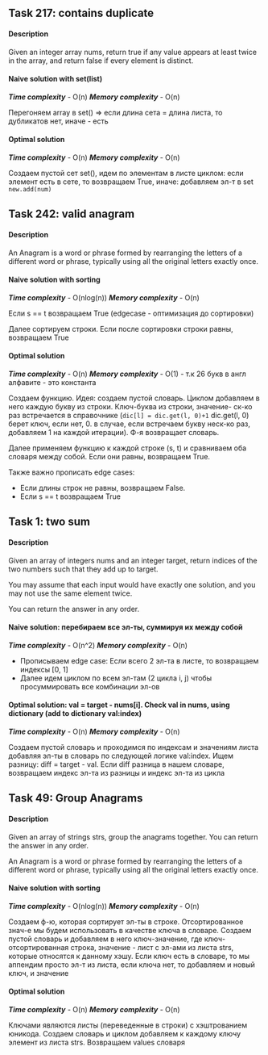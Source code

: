 ## Task 217: contains duplicate

#### Description

Given an integer array nums, return true if any value appears at least twice in the array, 
and return false if every element is distinct.

#### Naive solution with  set(list)
***Time complexity*** - O(n)
***Memory complexity*** - O(n)

Перегоняем array в set() => если длина сета = длина листа, то дубликатов нет, иначе - есть

#### Optimal solution
***Time complexity*** - O(n)
***Memory complexity*** - O(n)

Создаем пустой сет set(), идем по элементам в листе циклом: если элемент есть в сете, 
то возвращаем True, иначе: добавляем эл-т в set `new.add(num)`

## Task 242: valid anagram

#### Description

An Anagram is a word or phrase formed by rearranging the letters of a different word or phrase, 
typically using all the original letters exactly once.

#### Naive solution with  sorting
***Time complexity***  - O(nlog(n))
***Memory complexity*** - O(n)

Если s == t возвращаем True (edgecase - оптимизация до сортировки)

Далее сортируем строки. Если после сортировки строки равны, возвращаем True

#### Optimal solution
***Time complexity*** - O(n)
***Memory complexity*** - O(1) - т.к 26 букв в англ алфавите - это константа

Создаем функцию. Идея: создаем пустой словарь. Циклом добавляем в него каждую букву из строки. 
Ключ-буква из строки, значение- ск-ко раз встречается в справочнике (`dic[l] = dic.get(l, 0)+1`
dic.get(l, 0) берет ключ, если нет, 0. в случае, если встречаем букву неск-ко раз, добавляем 1 
на каждой итерации). Ф-я возвращает словарь.

Далее применяем функцию к каждой строке (s, t) и сравниваем оба словаря между собой. Если они 
равны, возвращаем True. 

Также важно прописать edge cases: 

- Если длины строк не равны, возвращаем False. 
- Если s == t возвращаем True 

## Task 1: two sum

#### Description

Given an array of integers nums and an integer target, return indices of the two numbers such 
that they add up to target.

You may assume that each input would have exactly one solution, and you may not use the same 
element twice.

You can return the answer in any order.

#### Naive solution: перебираем все эл-ты, суммируя их между собой
***Time complexity***  - O(n^2)
***Memory complexity*** - O(n)

- Прописываем edge case: Если всего 2 эл-та в листе, то возвращаем индексы [0, 1]
- Далее идем циклом по всем эл-там (2 цикла i, j) чтобы просуммировать все комбинации эл-ов


#### Optimal solution: val = target - nums[i]. Check val in nums, using dictionary (add to dictionary val:index)
***Time complexity***  - O(n)
***Memory complexity*** - O(n)

Создаем пустой словарь и проходимся по индексам и значениям листа добавляя эл-ты в словарь 
по следующей логике val:index. Ищем разницу: diff = target - val.
Если diff  разница в нашем словаре, возвращаем индекс эл-та из разницы и индекс эл-та из цикла

## Task 49: Group Anagrams

#### Description

Given an array of strings strs, group the anagrams together. You can return the answer in any order.

An Anagram is a word or phrase formed by rearranging the letters of a different word or phrase, 
typically using all the original letters exactly once.

#### Naive solution with sorting
***Time complexity***  - O(nlog(n))
***Memory complexity*** - O(n)

Создаем ф-ю, которая сортирует эл-ты в строке. Отсортированное знач-е мы будем использовать 
в качестве ключа в словаре. Создаем пустой словарь и добавляем в него ключ-значение, 
где ключ-отсортированная строка, значение - лист с эл-ами из листа strs, 
которые относятся к данному хэшу. Если ключ есть в словаре, то мы аппендим просто эл-т 
из листа, если ключа нет, то добавляем и новый ключ, и значение

#### Optimal solution
***Time complexity***  - O(n)
***Memory complexity*** - O(n)

Ключами являются листы (переведенные в строки) с хэштрованием юникода. Создаем словарь
и циклом добавляем к каждому ключу элемент из листа strs. Возвращаем values словаря
